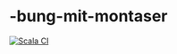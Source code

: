 # -bung-mit-montaser

[![Scala CI](https://github.com/bastiromer/Uebung-mit-montaser/actions/workflows/scala.yml/badge.svg)](https://github.com/bastiromer/Uebung-mit-montaser/actions/workflows/scala.yml)